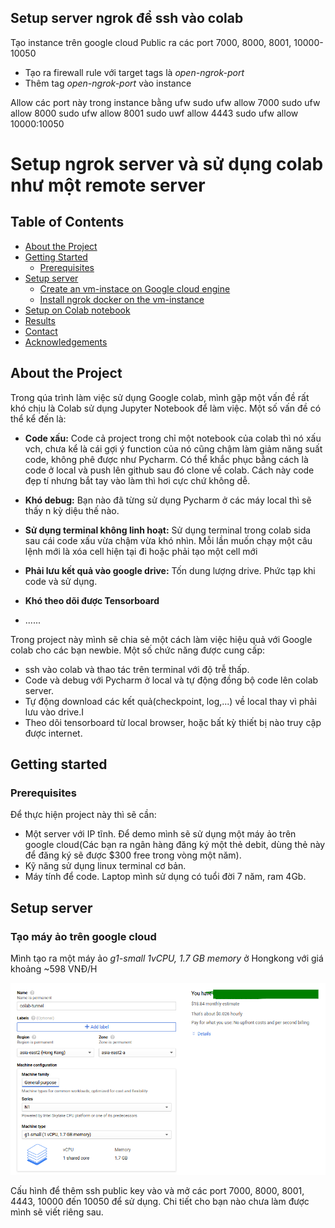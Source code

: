 ## Setup server ngrok để  ssh vào colab
Tạo instance trên google cloud
Public ra các port 7000, 8000, 8001, 10000-10050
- Tạo ra firewall rule với target tags là *open-ngrok-port*
- Thêm tag *open-ngrok-port* vào instance 

Allow các port này trong instance bằng ufw
sudo ufw allow 7000
sudo ufw allow 8000
sudo ufw allow 8001
sudo uwf allow 4443
sudo ufw allow 10000:10050


# Setup ngrok server và sử dụng colab như một remote server


## Table of Contents
* [About the Project](#about-the-project)
* [Getting Started]()
    * [Prerequisites]()
* [Setup server]()
    * [Create an vm-instace on Google cloud engine]()
    * [Install ngrok docker on the vm-instance]()
* [Setup on Colab notebook]()
* [Results]()
* [Contact]()
* [Acknowledgements]()


## About the Project

Trong qúa trình làm việc sử dụng Google colab, mình gặp một vấn đề rất khó chịu là Colab sử dụng Jupyter Notebook để làm 
việc. Một số vấn đề có thể kể đến là:

- **Code xấu:** Code cả project trong chỉ một notebook của colab thì nó xấu vch, chưa kể là cái gợi ý function của nó cũng
chậm làm giảm năng suất code, không phê được như Pycharm. Có thể khắc phục bằng cách là code ở local 
và push lên github sau đó clone về colab. Cách này code đẹp tí nhưng bắt tay vào làm thì hơi cực chứ không dễ.
  
- **Khó debug:** Bạn nào đã từng sử dụng Pycharm ở các máy local thì sẽ thấy n kỳ diệu thế nào.

- **Sử dụng terminal không linh hoạt:** Sử dụng terminal trong colab sida sau cái code xấu vừa chậm vừa khó nhìn. 
Mỗi lần muốn chạy một câu lệnh mới là xóa cell hiện tại đi hoặc phải tạo một cell mới
 
- **Phải lưu kết quả vào google drive:** Tốn dung lượng drive. Phức tạp khi code và sử dụng.
- **Khó theo dõi được Tensorboard**
- ......

Trong project này mình sẽ chia sẻ một cách làm việc hiệu quả với Google colab cho các bạn newbie. Một số chức năng được 
cung cấp:
- ssh vào colab và thao tác trên terminal với độ trễ thấp.
- Code và debug với Pycharm ở local và tự động đồng bộ code lên colab server.
- Tự động download các kết quả(checkpoint, log,...) về local thay vì phải lưu vào 
drive.I
- Theo dõi tensorboard từ local browser, hoặc bất kỳ thiết bị nào truy cập được internet.

## Getting started
### Prerequisites

Để thực hiện project này thì sẽ cần:
- Một server với IP tĩnh. Để demo mình sẽ sử dụng một máy ảo trên google cloud(Các bạn ra 
ngân hàng đăng ký một thẻ debit, dùng thẻ này để đăng ký sẽ được $300 free trong vòng một năm).
- Kỹ năng sử dụng linux terminal cơ bản.
- Máy tính để code. Laptop mình sử dụng có tuổi đời 7 năm, ram 4Gb.


## Setup server
### Tạo máy ảo trên google cloud
Mình tạo ra một máy ảo *g1-small 1vCPU, 1.7 GB memory* ở Hongkong với giá khoảng  ~598 VNĐ/H

![](images/vminstance.png)

Cấu hình để thêm ssh public key vào và mở các port  7000, 8000, 8001, 4443, 10000 đến 10050 để sử dụng. Chi tiết cho bạn 
nào chưa làm được mình sẽ viết riêng sau.


